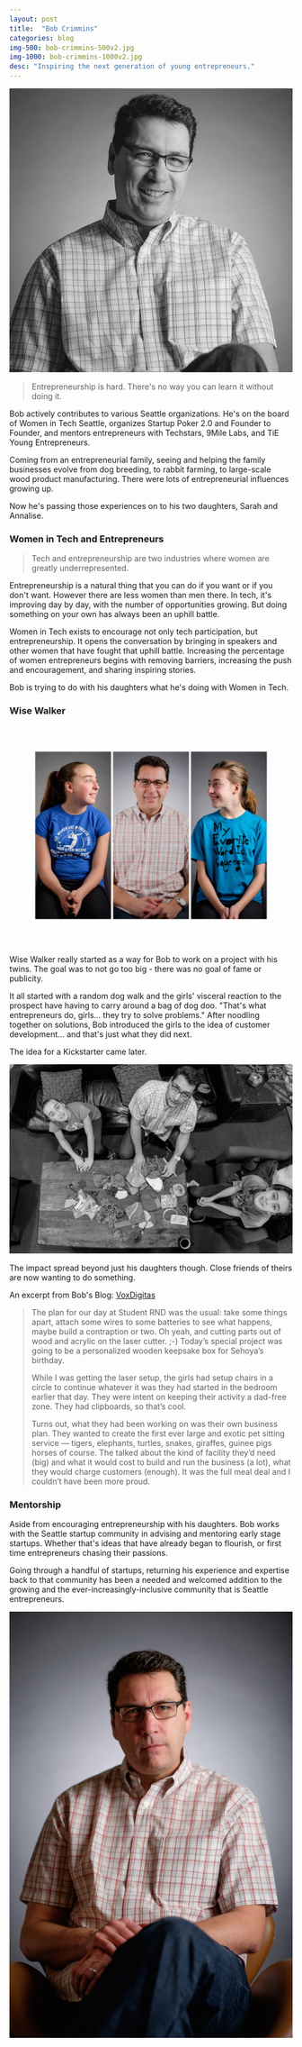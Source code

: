 ```yaml
---
layout: post
title:  "Bob Crimmins"
categories: blog
img-500: bob-crimmins-500v2.jpg
img-1000: bob-crimmins-1000v2.jpg
desc: "Inspiring the next generation of young entrepreneurs."
---
```


![Bob Crimmins](/images/bob-crimmins-1000v2.jpg)

> Entrepreneurship is hard. There's no way you can learn it without doing it.

Bob actively contributes to various Seattle organizations. He's on the board of Women in Tech Seattle, organizes Startup Poker 2.0 and Founder to Founder, and mentors entrepreneurs with Techstars, 9Mile Labs, and TiE Young Entrepreneurs.

Coming from an entrepreneurial family, seeing and helping the family businesses evolve from dog breeding, to rabbit farming, to large-scale wood product manufacturing. There were lots of entrepreneurial influences growing up.

Now he's passing those experiences on to his two daughters, Sarah and Annalise.

### Women in Tech and Entrepreneurs

> Tech and entrepreneurship are two industries where women are greatly underrepresented.

Entrepreneurship is a natural thing that you can do if you want or if you don't want. However there are less women than men there. In tech, it's improving day by day, with the number of opportunities growing. But doing something on your own has always been an uphill battle.

Women in Tech exists to encourage not only tech participation, but entrepreneurship. It opens the conversation by bringing in speakers and other women that have fought that uphill battle. Increasing the percentage of women entrepreneurs begins with removing barriers, increasing the push and encouragement, and sharing inspiring stories.

Bob is trying to do with his daughters what he's doing with Women in Tech.

### Wise Walker

![With Daughters](/images/bob-crimmins/three-panel.jpg)

Wise Walker really started as a way for Bob to work on a project with his twins. The goal was to not go too big - there was no goal of fame or publicity.

It all started with a random dog walk and the girls' visceral reaction to the prospect have having to carry around a bag of dog doo. "That's what entrepreneurs do, girls... they try to solve problems."  After noodling together on solutions, Bob introduced the girls to the idea of customer development... and that's just what they did next.

The idea for a Kickstarter came later.

![Working](/images/bob-crimmins/working.jpg)

The impact spread beyond just his daughters though. Close friends of theirs are now wanting to do something.

An excerpt from Bob's Blog: [VoxDigitas](http://voxdigitas.com)

>The plan for our day at Student RND was the usual: take some things apart, attach some wires to some batteries to
>see what happens, maybe build a contraption or two. Oh yeah, and cutting parts out of wood and acrylic on the laser
>cutter. ;-) Today’s special project was going to be a personalized wooden keepsake box for Sehoya’s birthday.
>
>While I was getting the laser setup, the girls had setup chairs in a circle to continue whatever it was they had
>started in the bedroom earlier that day. They were intent on keeping their activity a dad-free zone. They had
>clipboards, so that’s cool.
>
>Turns out, what they had been working on was their own business plan. They wanted to create the first ever large and
>exotic pet sitting service — tigers, elephants, turtles, snakes, giraffes, guinee pigs horses of course. The talked
>about the kind of facility they’d need (big) and what it would cost to build and run the business (a lot), what they
>would charge customers (enough).  It was the full meal deal and I couldn’t have been more proud.

### Mentorship

Aside from encouraging entrepreneurship with his daughters. Bob works with the Seattle startup community in advising and mentoring early stage startups. Whether that's ideas that have already began to flourish, or first time entrepreneurs chasing their passions.

Going through a handful of startups, returning his experience and expertise back to that community has been a needed and welcomed addition to the growing and the ever-increasingly-inclusive community that is Seattle entrepreneurs.

![Bob in Chair](/images/bob-crimmins/in-chair.jpg)

